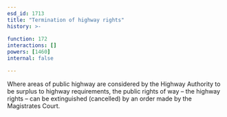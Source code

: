 ```yaml
---
esd_id: 1713
title: "Termination of highway rights"
history: >-
  
function: 172
interactions: []
powers: [1460]
internal: false

---
```


Where areas of public highway are considered by the Highway Authority to be surplus to highway requirements, the public rights of way – the highway rights – can be extinguished (cancelled) by an order made by the Magistrates Court.

